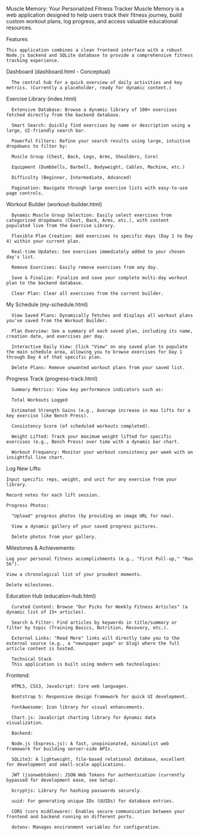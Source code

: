 Muscle Memory: Your Personalized Fitness Tracker
Muscle Memory is a web application designed to help users track their fitness journey, build custom workout plans, log progress, and access valuable educational resources.

Features

    This application combines a clean frontend interface with a robust Node.js backend and SQLite database to provide a comprehensive fitness tracking experience.

Dashboard (dashboard.html - Conceptual)

      The central hub for a quick overview of daily activities and key metrics. (Currently a placeholder, ready for dynamic content.)

Exercise Library (index.html)

      Extensive Database: Browse a dynamic library of 100+ exercises fetched directly from the backend database.
    
      Smart Search: Quickly find exercises by name or description using a large, UI-friendly search bar.
      
      Powerful Filters: Refine your search results using large, intuitive dropdowns to filter by:
    
      Muscle Group (Chest, Back, Legs, Arms, Shoulders, Core)
    
      Equipment (Dumbbells, Barbell, Bodyweight, Cables, Machine, etc.)
    
      Difficulty (Beginner, Intermediate, Advanced)
    
      Pagination: Navigate through large exercise lists with easy-to-use page controls.

Workout Builder (workout-builder.html)

      Dynamic Muscle Group Selection: Easily select exercises from categorized dropdowns (Chest, Back, Arms, etc.), with content populated live from the Exercise Library.
    
      Flexible Plan Creation: Add exercises to specific days (Day 1 to Day 4) within your current plan.
    
      Real-time Updates: See exercises immediately added to your chosen day's list.
    
      Remove Exercises: Easily remove exercises from any day.
    
      Save & Finalize: Finalize and save your complete multi-day workout plan to the backend database.
    
      Clear Plan: Clear all exercises from the current builder.

My Schedule (my-schedule.html)

      View Saved Plans: Dynamically fetches and displays all workout plans you've saved from the Workout Builder.
    
      Plan Overview: See a summary of each saved plan, including its name, creation date, and exercises per day.
    
      Interactive Daily View: Click "View" on any saved plan to populate the main schedule area, allowing you to browse exercises for Day 1 through Day 4 of that specific plan.
    
      Delete Plans: Remove unwanted workout plans from your saved list.

Progress Track (progress-track.html)

      Summary Metrics: View key performance indicators such as:
    
      Total Workouts Logged
    
      Estimated Strength Gains (e.g., Average increase in max lifts for a key exercise like Bench Press).
    
      Consistency Score (of scheduled workouts completed).
    
      Weight Lifted: Track your maximum weight lifted for specific exercises (e.g., Bench Press) over time with a dynamic bar chart.
    
      Workout Frequency: Monitor your workout consistency per week with an insightful line chart.

  Log New Lifts:

    Input specific reps, weight, and unit for any exercise from your library.

    Record notes for each lift session.

    Progress Photos:

      "Upload" progress photos (by providing an image URL for now).

      View a dynamic gallery of your saved progress pictures.

      Delete photos from your gallery.

  Milestones & Achievements:

    Log your personal fitness accomplishments (e.g., "First Pull-up," "Ran 5k").

    View a chronological list of your proudest moments.

    Delete milestones.

Education Hub (education-hub.html)

      Curated Content: Browse "Our Picks for Weekly Fitness Articles" (a dynamic list of 15+ articles).
    
      Search & Filter: Find articles by keywords in title/summary or filter by topic (Training Basics, Nutrition, Recovery, etc.).
    
      External Links: "Read More" links will directly take you to the external source (e.g., a "newspaper page" or blog) where the full article content is hosted.
    
      Technical Stack
      This application is built using modern web technologies:

Frontend:

      HTML5, CSS3, JavaScript: Core web languages.
    
      Bootstrap 5: Responsive design framework for quick UI development.
    
      FontAwesome: Icon library for visual enhancements.
    
      Chart.js: JavaScript charting library for dynamic data visualization.
    
      Backend:
    
      Node.js (Express.js): A fast, unopinionated, minimalist web framework for building server-side APIs.
    
      SQLite3: A lightweight, file-based relational database, excellent for development and small-scale applications.
      
      JWT (jsonwebtoken): JSON Web Tokens for authentication (currently bypassed for development ease, see Setup).
      
      bcryptjs: Library for hashing passwords securely.
      
      uuid: For generating unique IDs (UUIDs) for database entries.
      
      CORS (cors middleware): Enables secure communication between your frontend and backend running on different ports.
    
      dotenv: Manages environment variables for configuration.

